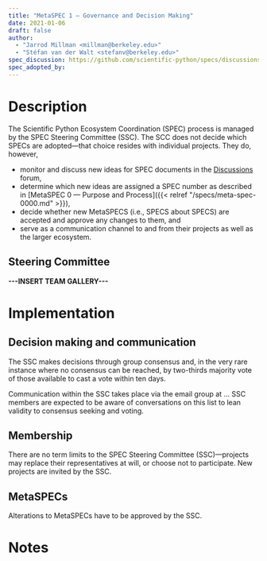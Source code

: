 ```yaml
---
title: "MetaSPEC 1 — Governance and Decision Making"
date: 2021-01-06
draft: false
author:
  - "Jarrod Millman <millman@berkeley.edu>"
  - "Stéfan van der Walt <stefanv@berkeley.edu>"
spec_discussion: https://github.com/scientific-python/specs/discussions/12
spec_adopted_by:
---
```


# Description

The Scientific Python Ecosystem Coordination (SPEC) process is managed by
the SPEC Steering Committee (SSC).
The SCC does not decide which SPECs are adopted—that choice resides with
individual projects.
They do, however, 
- monitor and discuss new ideas for SPEC documents in the
  [Discussions](https://github.com/scientific-python/specs/discussions/categories/ideas)
  forum,
- determine which new ideas are assigned a SPEC number as described in
  [MetaSPEC 0 — Purpose and Process]({{< relref "/specs/meta-spec-0000.md" >}}),
- decide whether new MetaSPECS (i.e., SPECS about SPECS)
  are accepted and approve any changes to them, and
- serve as a communication channel to and from their projects as well
  as the larger ecosystem.

## Steering Committee

**---INSERT TEAM GALLERY---**

# Implementation

## Decision making and communication

The SSC makes decisions through group consensus and, in the very rare instance
where no consensus can be reached, by two-thirds majority vote of those
available to cast a vote within ten days.

Communication within the SSC takes place via the email group at ...  SSC
members are expected to be aware of conversations on this list to lean validity
to consensus seeking and voting.

## Membership

There are no term limits to the SPEC Steering Committee (SSC)—projects may
replace their representatives at will, or choose not to participate.
New projects are invited by the SSC.

## MetaSPECs

Alterations to MetaSPECs have to be approved by the SSC.

# Notes
